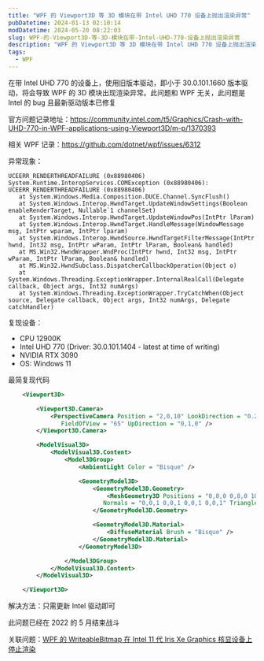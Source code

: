 ```yaml
---
title: "WPF 的 Viewport3D 等 3D 模块在带 Intel UHD 770 设备上抛出渲染异常"
pubDatetime: 2024-01-13 02:10:14
modDatetime: 2024-05-20 08:22:03
slug: WPF-的-Viewport3D-等-3D-模块在带-Intel-UHD-770-设备上抛出渲染异常
description: "WPF 的 Viewport3D 等 3D 模块在带 Intel UHD 770 设备上抛出渲染异常"
tags:
  - WPF
---
```





在带 Intel UHD 770 的设备上，使用旧版本驱动，即小于 30.0.101.1660 版本驱动，将会导致 WPF 的 3D 模块出现渲染异常。此问题和 WPF 无关，此问题是 Intel 的 bug 且最新驱动版本已修复

<!--more-->


<!-- CreateTime:2024/1/13 10:10:14 -->

<!-- 发布 -->
<!-- 博客 -->

官方问题记录地址：<https://community.intel.com/t5/Graphics/Crash-with-UHD-770-in-WPF-applications-using-Viewport3D/m-p/1370393>

相关 WPF 记录：<https://github.com/dotnet/wpf/issues/6312>

异常现象：

```
UCEERR_RENDERTHREADFAILURE (0x88980406)
System.Runtime.InteropServices.COMException (0x88980406): UCEERR_RENDERTHREADFAILURE (0x88980406)
   at System.Windows.Media.Composition.DUCE.Channel.SyncFlush()
   at System.Windows.Interop.HwndTarget.UpdateWindowSettings(Boolean enableRenderTarget, Nullable`1 channelSet)
   at System.Windows.Interop.HwndTarget.UpdateWindowPos(IntPtr lParam)
   at System.Windows.Interop.HwndTarget.HandleMessage(WindowMessage msg, IntPtr wparam, IntPtr lparam)
   at System.Windows.Interop.HwndSource.HwndTargetFilterMessage(IntPtr hwnd, Int32 msg, IntPtr wParam, IntPtr lParam, Boolean& handled)
   at MS.Win32.HwndWrapper.WndProc(IntPtr hwnd, Int32 msg, IntPtr wParam, IntPtr lParam, Boolean& handled)
   at MS.Win32.HwndSubclass.DispatcherCallbackOperation(Object o)
   at System.Windows.Threading.ExceptionWrapper.InternalRealCall(Delegate callback, Object args, Int32 numArgs)
   at System.Windows.Threading.ExceptionWrapper.TryCatchWhen(Object source, Delegate callback, Object args, Int32 numArgs, Delegate catchHandler)
```

复现设备：

* CPU 12900K
* Intel UHD 770 (Driver: 30.0.101.1404 - latest at time of writing)
* NVIDIA RTX 3090
* OS: Windows 11

最简复现代码

```xml
    <Viewport3D>

        <Viewport3D.Camera>
            <PerspectiveCamera Position = "2,0,10" LookDirection = "0.2,0.4,-1"
               FieldOfView = "65" UpDirection = "0,1,0" />
        </Viewport3D.Camera>

        <ModelVisual3D>
            <ModelVisual3D.Content>
                <Model3DGroup>
                    <AmbientLight Color = "Bisque" />

                    <GeometryModel3D>
                        <GeometryModel3D.Geometry>
                            <MeshGeometry3D Positions = "0,0,0 0,8,0 10,0,0 8,8,0"
                           Normals = "0,0,1 0,0,1 0,0,1 0,0,1" TriangleIndices = "0,2,1 1,2,3"/>
                        </GeometryModel3D.Geometry>

                        <GeometryModel3D.Material>
                            <DiffuseMaterial Brush = "Bisque" />
                        </GeometryModel3D.Material>
                    </GeometryModel3D>

                </Model3DGroup>
            </ModelVisual3D.Content>
        </ModelVisual3D>

    </Viewport3D>
```


解决方法：只需更新 Intel 驱动即可

此问题已经在 2022 的 5 月结束战斗

关联问题：[WPF 的 WriteableBitmap 在 Intel 11 代 Iris Xe Graphics 核显设备上停止渲染](https://blog.lindexi.com/post/WPF-%E7%9A%84-WriteableBitmap-%E5%9C%A8-Intel-11-%E4%BB%A3-Iris-Xe-Graphics-%E6%A0%B8%E6%98%BE%E8%AE%BE%E5%A4%87%E4%B8%8A%E5%81%9C%E6%AD%A2%E6%B8%B2%E6%9F%93.html )
